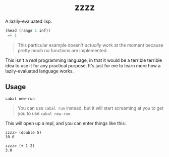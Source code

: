 <h1 align="center">zzzz</h1>

A lazily-evaluated lisp.

```lisp
(head (range 1 inf))
 => 1
```

 > This particular example doesn't _actually_ work at the moment because pretty much no functions are implemented.

This isn't a _real_ programming language, in that it would be a terrible terrible idea to use it for any practical purpose. It's just for me to learn more how a lazily-evaluated language works.

## Usage

```bash
cabal new-run
```

 > You can use `cabal run` instead, but it will start screaming at you to get you to use `cabal new-run`.

This will open up a repl, and you can enter things like this:

```
zzzz> (double 5)
10.0

zzzz> (+ 1 2)
3.0
```
